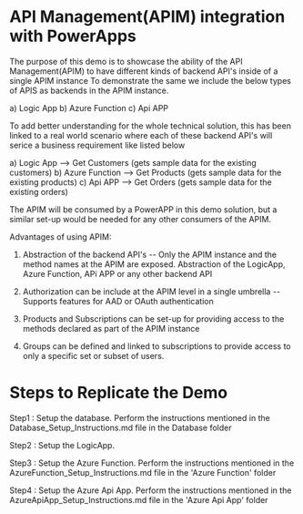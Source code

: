 # API Management(APIM) integration with PowerApps

The purpose of this demo is to showcase the ability of the API Management(APIM) to have different kinds of backend API's inside of a single APIM instance
To demonstrate the same we include the below types of APIS as backends in the APIM instance.

a) Logic App
b) Azure Function
c) Api APP

To add better understanding for the whole technical solution, this has been linked to a real world scenario where each of 
these backend API's will serice a business requirement like listed below

a) Logic App --> Get Customers (gets sample data for the existing customers)
b) Azure Function --> Get Products (gets sample data for the existing products)
c) Api APP --> Get Orders  (gets sample data for the existing orders)


The APIM will be consumed by a PowerAPP in this demo solution, but a similar set-up would be needed for any other consumers of the APIM.

Advantages of using APIM:

1) Abstraction of the backend API's -- Only the APIM instance and the method names at the APIM are exposed.
	Abstraction of the LogicApp, Azure Function, APi APP or any other backend API

2) Authorization can be include at the APIM level in a single umbrella -- Supports features for AAD or OAuth authentication

3) Products and Subscriptions can be set-up for providing access to the methods declared as part of the APIM instance

4) Groups can be defined and linked to subscriptions to provide access to only a specific set or subset of users.



# Steps to Replicate the Demo

Step1 : Setup the database. Perform the instructions mentioned in the Database_Setup_Instructions.md file in the Database folder

Step2 : Setup the LogicApp. 

Step3 : Setup the Azure Function. Perform the  instructions mentioned in the AzureFunction_Setup_Instructions.md file in the 'Azure Function' folder

Step4 : Setup the Azure Api App. Perform the  instructions mentioned in the AzureApiApp_Setup_Instructions.md file in the 'Azure Api App' folder
